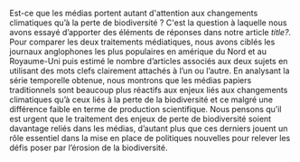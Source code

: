 
Est-ce que les médias portent autant d'attention aux changements climatiques qu’à la perte de biodiversité ? C'est la question à laquelle nous avons essayé d’apporter des éléments de réponses dans notre article *title?*. Pour comparer les deux traitements médiatiques, nous avons ciblés les journaux anglophones les plus populaires en amérique du Nord et au Royaume-Uni puis estimé le nombre d’articles associés aux deux sujets en utilisant des mots clefs clairement attachés à l’un ou l’autre. En analysant la série temporelle obtenue,  nous montrons que les médias papiers traditionnels sont beaucoup plus réactifs aux enjeux liés aux changements climatiques qu’à ceux liés à la perte de la biodiversité et ce malgré une différence faible en terme de production scientifique. Nous pensons qu’il est urgent
que le traitement des enjeux de perte de biodiversité soient davantage reliés dans les médias,
d’autant plus que ces derniers jouent un rôle essentiel dans la mise en place de politiques nouvelles pour relever les défis poser par l’érosion de la biodiversité.

